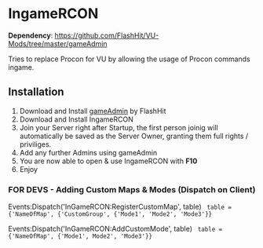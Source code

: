 # IngameRCON

**Dependency**: https://github.com/FlashHit/VU-Mods/tree/master/gameAdmin

Tries to replace Procon for VU by allowing the usage of Procon commands ingame.

## Installation
1. Download and Install [gameAdmin](https://github.com/FlashHit/VU-Mods/tree/master/gameAdmin) by FlashHit
2. Download and Install IngameRCON
3. Join your Server right after Startup, the first person joinig will automatically be saved as the Server Owner, granting them full rights / priviliges.
4. Add any further Admins using gameAdmin 
5. You are now able to open & use IngameRCON with **F10**
6. Enjoy

### FOR DEVS - Adding Custom Maps & Modes (Dispatch on Client)
Events:Dispatch('InGameRCON:RegisterCustomMap', table)
``` table = {'NameOfMap', {'CustomGroup', {'Mode1', 'Mode2', 'Mode3'}}```

Events:Dispatch('InGameRCON:AddCustomMode', table)
``` table = {'NameOfMap', {'Mode1', Mode2', 'Mode3'}}```
